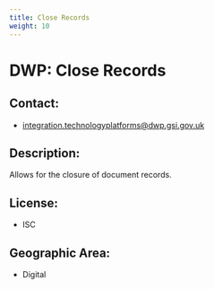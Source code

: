 ```yaml
---
title: Close Records
weight: 10
---
```


# DWP: Close Records

## Contact:
 - [integration.technologyplatforms@dwp.gsi.gov.uk](mailto:integration.technologyplatforms@dwp.gsi.gov.uk)

## Description:
Allows for the closure of document records.

## License:
 - ISC

## Geographic Area:
 - Digital

